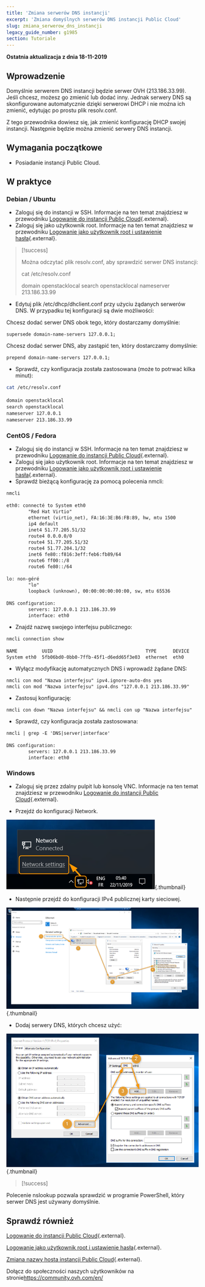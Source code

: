 ```yaml
---
title: 'Zmiana serwerów DNS instancji'
excerpt: 'Zmiana domyślnych serwerów DNS instancji Public Cloud'
slug: zmiana_serwerow_dns_instancji
legacy_guide_number: g1985
section: Tutoriale
---
```


**Ostatnia aktualizacja z dnia 18-11-2019**

## Wprowadzenie

Domyślnie serwerem DNS instancji będzie serwer OVH (213.186.33.99). Jeśli chcesz, możesz go zmienić lub dodać inny. Jednak serwery DNS są skonfigurowane automatycznie dzięki serwerowi DHCP i nie można ich zmienić, edytując po prostu plik resolv.conf.

Z tego przewodnika dowiesz się, jak zmienić konfigurację DHCP swojej instancji. Następnie będzie można zmienić serwery DNS instancji.


## Wymagania początkowe
- Posiadanie instancji Public Cloud.

## W praktyce

### Debian / Ubuntu

- Zaloguj się do instancji w SSH. Informacje na ten temat znajdziesz w przewodniku [Logowanie do instancji Public Cloud](https://docs.ovh.com/gb/en/public-cloud/first-login/){.external}.
- Zaloguj się jako użytkownik root. Informacje na ten temat znajdziesz w przewodniku [Logowanie jako użytkownik root i ustawienie hasła](https://docs.ovh.com/pl/public-cloud/dostep_root_i_zdefiniowanie_hasla/){.external}.

> [!success]
>
> Można odczytać plik resolv.conf, aby sprawdzić serwer DNS instancji:
> 
> cat /etc/resolv.conf
> 
> 
> domain openstacklocal
> search openstacklocal
> nameserver 213.186.33.99
>

- Edytuj plik /etc/dhcp/dhclient.conf przy użyciu żądanych serwerów DNS.
W przypadku tej konfiguracji są dwie możliwości:

Chcesz dodać serwer DNS obok tego, który dostarczamy domyślnie:
  
```
supersede domain-name-servers 127.0.0.1;
```

Chcesz dodać serwer DNS, aby zastąpić ten, który dostarczamy domyślnie:
    
```
prepend domain-name-servers 127.0.0.1;
```
 
- Sprawdź, czy konfiguracja została zastosowana (może to potrwać kilka minut):

```bash
cat /etc/resolv.conf

domain openstacklocal
search openstacklocal
nameserver 127.0.0.1
nameserver 213.186.33.99
```

### CentOS / Fedora

- Zaloguj się do instancji w SSH. Informacje na ten temat znajdziesz w przewodniku [Logowanie do instancji Public Cloud](https://docs.ovh.com/gb/en/public-cloud/first-login/){.external}.
- Zaloguj się jako użytkownik root. Informacje na ten temat znajdziesz w przewodniku [Logowanie jako użytkownik root i ustawienie hasła](https://docs.ovh.com/pl/public-cloud/dostep_root_i_zdefiniowanie_hasla/){.external}.
- Sprawdź bieżącą konfigurację za pomocą polecenia nmcli:

```
nmcli
 
eth0: connecté to System eth0
        "Red Hat Virtio"
        ethernet (virtio_net), FA:16:3E:B6:FB:89, hw, mtu 1500
        ip4 default
        inet4 51.77.205.51/32
        route4 0.0.0.0/0
        route4 51.77.205.51/32
        route4 51.77.204.1/32
        inet6 fe80::f816:3eff:feb6:fb89/64
        route6 ff00::/8
        route6 fe80::/64
 
lo: non-géré
        "lo"
        loopback (unknown), 00:00:00:00:00:00, sw, mtu 65536
 
DNS configuration:
        servers: 127.0.0.1 213.186.33.99
        interface: eth0
```
- Znajdź nazwę swojego interfejsu publicznego:

```
nmcli connection show
 
NAME         UUID                                  TYPE      DEVICE
System eth0  5fb06bd0-0bb0-7ffb-45f1-d6edd65f3e03  ethernet  eth0
```
- Wyłącz modyfikację automatycznych DNS i wprowadź żądane DNS:

```
nmcli con mod "Nazwa interfejsu" ipv4.ignore-auto-dns yes
nmcli con mod "Nazwa interfejsu" ipv4.dns "127.0.0.1 213.186.33.99"
```
- Zastosuj konfigurację:

```
nmcli con down "Nazwa interfejsu" && nmcli con up "Nazwa interfejsu"
```
- Sprawdź, czy konfiguracja została zastosowana:

```
nmcli | grep -E 'DNS|server|interface'
 
DNS configuration:
        servers: 127.0.0.1 213.186.33.99
        interface: eth0
```

### Windows

- Zaloguj się przez zdalny pulpit lub konsolę VNC. Informacje na ten temat znajdziesz w przewodniku [Logowanie do instancji Public Cloud](https://docs.ovh.com/gb/en/public-cloud/first-login/){.external}.

- Przejdź do konfiguracji Network.

![change-dns-servers](images/changednsservers1.png){.thumbnail}

- Następnie przejdź do konfiguracji IPv4 publicznej karty sieciowej.

![change-dns-servers](images/changednsservers2.png){.thumbnail}

- Dodaj serwery DNS, których chcesz użyć:

![change-dns-servers](images/changednsservers3.png){.thumbnail}

> [!success]
>
Polecenie nslookup pozwala sprawdzić w programie PowerShell, który serwer DNS jest używany domyślnie.
>

## Sprawdź również

[Logowanie do instancji Public Cloud](https://docs.ovh.com/gb/en/public-cloud/first-login/){.external}.

[Logowanie jako użytkownik root i ustawienie hasła](https://docs.ovh.com/pl/public-cloud/dostep_root_i_zdefiniowanie_hasla/){.external}.

[Zmiana nazwy hosta instancji Public Cloud](https://docs.ovh.com/pl/public-cloud/zmiana_hostname_instancji/){.external}.

Dołącz do społeczności naszych użytkowników na stronie<https://community.ovh.com/en/>